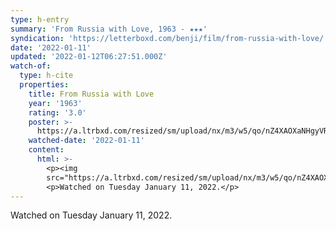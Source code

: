 ```yaml
---
type: h-entry
summary: 'From Russia with Love, 1963 - ★★★'
syndication: 'https://letterboxd.com/benji/film/from-russia-with-love/'
date: '2022-01-11'
updated: '2022-01-12T06:27:51.000Z'
watch-of:
  type: h-cite
  properties:
    title: From Russia with Love
    year: '1963'
    rating: '3.0'
    poster: >-
      https://a.ltrbxd.com/resized/sm/upload/nx/m3/w5/qo/nZ4XAOXaNHgyVRmmnlxzkjgVr9u-0-500-0-750-crop.jpg?k=b511a8cea2
    watched-date: '2022-01-11'
    content:
      html: >-
        <p><img
        src="https://a.ltrbxd.com/resized/sm/upload/nx/m3/w5/qo/nZ4XAOXaNHgyVRmmnlxzkjgVr9u-0-500-0-750-crop.jpg?k=b511a8cea2"/></p>
        <p>Watched on Tuesday January 11, 2022.</p>
---
```

Watched on Tuesday January 11, 2022.
